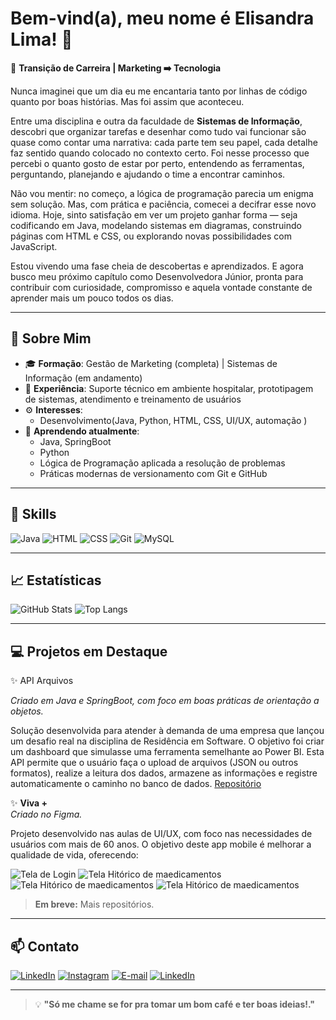 #  Bem-vind(a), meu nome é Elisandra Lima! 👋 

🎯 **Transição de Carreira | Marketing ➡️ Tecnologia**

Nunca imaginei que um dia eu me encantaria tanto por linhas de código quanto por boas histórias. Mas foi assim que aconteceu.

Entre uma disciplina e outra da faculdade de **Sistemas de Informação**, descobri que organizar tarefas e desenhar como tudo vai funcionar são quase como contar uma narrativa: cada parte tem seu papel, cada detalhe faz sentido quando colocado no contexto certo. Foi nesse processo que percebi o quanto gosto de estar por perto, entendendo as ferramentas, perguntando, planejando e ajudando o time a encontrar caminhos.

Não vou mentir: no começo, a lógica de programação parecia um enigma sem solução. Mas, com prática e paciência, comecei a decifrar esse novo idioma. Hoje, sinto satisfação em ver um projeto ganhar forma — seja codificando em Java, modelando sistemas em diagramas, construindo páginas com HTML e CSS, ou explorando novas possibilidades com JavaScript.

Estou vivendo uma fase cheia de descobertas e aprendizados. E agora busco meu próximo capítulo como Desenvolvedora Júnior, pronta para contribuir com curiosidade, compromisso e aquela vontade constante de aprender mais um pouco todos os dias.

---

## 🧩 Sobre Mim

- 🎓 **Formação**: Gestão de Marketing (completa) | Sistemas de Informação (em andamento)
- 💼 **Experiência**: Suporte técnico em ambiente hospitalar, prototipagem de sistemas, atendimento e treinamento de usuários
- ⚙️ **Interesses**:
  - Desenvolvimento(Java, Python, HTML, CSS, UI/UX, automação ) 
- 🌱 **Aprendendo atualmente**:
  - Java, SpringBoot
  - Python
  - Lógica de Programação aplicada a resolução de problemas
  - Práticas modernas de versionamento com Git e GitHub

---
## 🚀 Skills

![Java](https://img.shields.io/badge/Java-ED8B00?style=flat-square&logo=java&logoColor=white)
![HTML](https://img.shields.io/badge/HTML-E34F26?style=flat-square&logo=html5&logoColor=white)
![CSS](https://img.shields.io/badge/CSS-1572B6?style=flat-square&logo=css3&logoColor=white)
![Git](https://img.shields.io/badge/Git-F05032?style=flat-square&logo=git&logoColor=white)
![MySQL](https://img.shields.io/badge/MySQL-4479A1?style=flat-square&logo=mysql&logoColor=white)

---
## 📈 Estatísticas

![GitHub Stats](https://github-readme-stats.vercel.app/api?username=elisandralimaa&show_icons=true&theme=default)
![Top Langs](https://github-readme-stats.vercel.app/api/top-langs/?username=elisandralimaa&layout=compact&theme=default)

---


## 💻 Projetos em Destaque

✨ API Arquivos 

_Criado em Java e SpringBoot, com foco em boas práticas de orientação a objetos._  

Solução desenvolvida para atender à demanda de uma empresa que lançou um desafio real na disciplina de Residência em Software. O objetivo foi criar um dashboard que simulasse uma ferramenta semelhante ao Power BI. Esta API permite que o usuário faça o upload de arquivos (JSON ou outros formatos), realize a leitura dos dados, armazene as informações e registre automaticamente o caminho no banco de dados.
[Repositório](https://github.com/elisandralimaa/API_Arquivos)


✨ **Viva +**  
_Criado no Figma._

Projeto desenvolvido nas aulas de UI/UX, com foco nas necessidades de usuários com mais de 60 anos. O objetivo deste app mobile é melhorar a qualidade de vida, oferecendo:

![Tela de Login](https://github.com/elisandralimaa/VivaMais/blob/main/assets/Login.png)
![Tela Hitórico de maedicamentos](https://github.com/elisandralimaa/VivaMais/blob/main/assets/Hist%C3%B3rico%20de%20medicamentos.png)
![Tela Hitórico de maedicamentos](https://github.com/elisandralimaa/VivaMais/blob/main/assets/Meu%20medicamento.png)
![Tela Hitórico de maedicamentos](https://github.com/elisandralimaa/VivaMais/blob/main/assets/Tela%20de%20SOS.png)

> **Em breve:** Mais repositórios.

---

## 📫 Contato

[![LinkedIn](https://img.shields.io/badge/LinkedIn-%230077B5.svg?&style=for-the-badge&logo=linkedin&logoColor=white)](https://www.linkedin.com/in/seu_usuario)
[![Instagram](https://img.shields.io/badge/Instagram-%23E4405F.svg?&style=for-the-badge&logo=instagram&logoColor=white)](https://www.instagram.com/seu_usuario)
[![E-mail](https://img.shields.io/badge/Email-%23D14836.svg?&style=for-the-badge&logo=gmail&logoColor=white)](mailto:seuemail@dominio.com)
[![LinkedIn](https://img.shields.io/badge/LinkedIn-%230077B5.svg?&style=for-the-badge&logo=linkedin&logoColor=white)](https://www.linkedin.com/in/elisandralima)



---

> 💡 **"Só me chame se for pra tomar um bom café e ter boas ideias!."**
